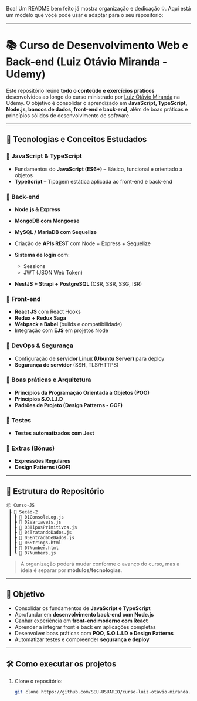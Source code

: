 Boa! Um README bem feito já mostra organização e dedicação 💡.
Aqui está um modelo que você pode usar e adaptar para o seu repositório:

---

# 📚 Curso de Desenvolvimento Web e Back-end (Luiz Otávio Miranda - Udemy)

Este repositório reúne **todo o conteúdo e exercícios práticos** desenvolvidos ao longo do curso ministrado por [Luiz Otávio Miranda](https://www.udemy.com/user/luiz-otavio-miranda/) na Udemy.
O objetivo é consolidar o aprendizado em **JavaScript, TypeScript, Node.js, bancos de dados, front-end e back-end**, além de boas práticas e princípios sólidos de desenvolvimento de software.

---

## 🚀 Tecnologias e Conceitos Estudados

### 🔹 JavaScript & TypeScript

* Fundamentos do **JavaScript (ES6+)** – Básico, funcional e orientado a objetos
* **TypeScript** – Tipagem estática aplicada ao front-end e back-end

### 🔹 Back-end

* **Node.js & Express**
* **MongoDB com Mongoose**
* **MySQL / MariaDB com Sequelize**
* Criação de **APIs REST** com Node + Express + Sequelize
* **Sistema de login** com:

  * Sessions
  * JWT (JSON Web Token)
* **NestJS + Strapi + PostgreSQL** (CSR, SSR, SSG, ISR)

### 🔹 Front-end

* **React JS** com React Hooks
* **Redux + Redux Saga**
* **Webpack e Babel** (builds e compatibilidade)
* Integração com **EJS** em projetos Node

### 🔹 DevOps & Segurança

* Configuração de **servidor Linux (Ubuntu Server)** para deploy
* **Segurança de servidor** (SSH, TLS/HTTPS)

### 🔹 Boas práticas e Arquitetura

* **Princípios da Programação Orientada a Objetos (POO)**
* **Princípios S.O.L.I.D**
* **Padrões de Projeto (Design Patterns - GOF)**

### 🔹 Testes

* **Testes automatizados com Jest**

### 🔹 Extras (Bônus)

* **Expressões Regulares**
* **Design Patterns (GOF)**

---

## 📂 Estrutura do Repositório
```` 
📦 Curso-JS
 ┣ 📁 Seção-2
 ┃ ┣ 📄 01ConsoleLog.js
 ┃ ┣ 📄 02Variaveis.js
 ┃ ┣ 📄 03TiposPrimitivos.js
 ┃ ┣ 📄 04TratandoDados.js
 ┃ ┣ 📄 05EntradaDeDados.js
 ┃ ┣ 📄 06Strings.html
 ┃ ┣ 📄 07Number.html
 ┃ ┗ 📄 07Numbers.js
````

> A organização poderá mudar conforme o avanço do curso, mas a ideia é separar por **módulos/tecnologias**.

---

## 🎯 Objetivo

* Consolidar os fundamentos de **JavaScript e TypeScript**
* Aprofundar em **desenvolvimento back-end com Node.js**
* Ganhar experiência em **front-end moderno com React**
* Aprender a integrar front e back em aplicações completas
* Desenvolver boas práticas com **POO, S.O.L.I.D e Design Patterns**
* Automatizar testes e compreender **segurança e deploy**

---

## 🛠️ Como executar os projetos

1. Clone o repositório:

   ```bash
   git clone https://github.com/SEU-USUARIO/curso-luiz-otavio-miranda.git
   ```

